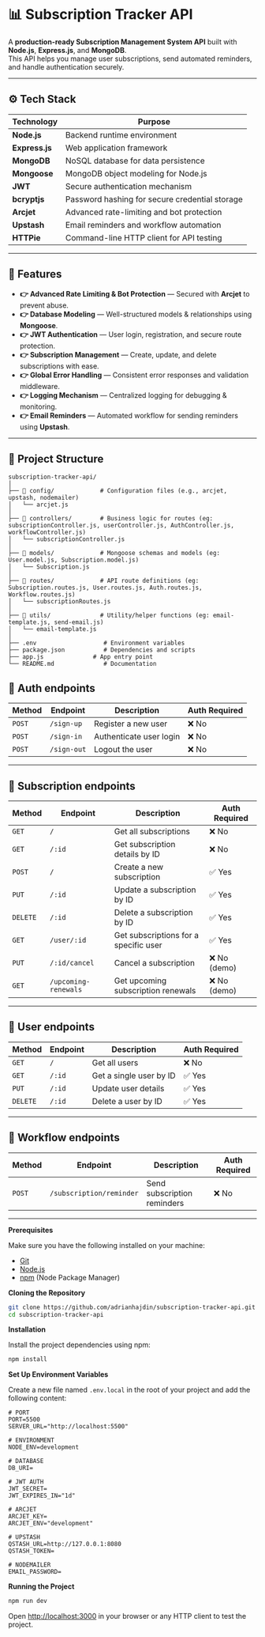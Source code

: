 # 📊 Subscription Tracker API

A **production-ready Subscription Management System API** built with **Node.js**, **Express.js**, and **MongoDB**.  
This API helps you manage user subscriptions, send automated reminders, and handle authentication securely.

---

## ⚙️ Tech Stack

| Technology     | Purpose |
|---------------|---------|
| **Node.js**   | Backend runtime environment |
| **Express.js**| Web application framework |
| **MongoDB**   | NoSQL database for data persistence |
| **Mongoose**  | MongoDB object modeling for Node.js |
| **JWT**       | Secure authentication mechanism |
| **bcryptjs**       | Password hashing for secure credential storage |
| **Arcjet**    | Advanced rate-limiting and bot protection |
| **Upstash**   | Email reminders and workflow automation |
| **HTTPie**    | Command-line HTTP client for API testing |

---

## 🚀 Features

- **👉 Advanced Rate Limiting & Bot Protection** — Secured with **Arcjet** to prevent abuse.
- **👉 Database Modeling** — Well-structured models & relationships using **Mongoose**.
- **👉 JWT Authentication** — User login, registration, and secure route protection.
- **👉 Subscription Management** — Create, update, and delete subscriptions with ease.
- **👉 Global Error Handling** — Consistent error responses and validation middleware.
- **👉 Logging Mechanism** — Centralized logging for debugging & monitoring.
- **👉 Email Reminders** — Automated workflow for sending reminders using **Upstash**.

---

## 📂 Project Structure

```plaintext
subscription-tracker-api/
│
├── 📁 config/             # Configuration files (e.g., arcjet, upstash, nodemailer)
│   └── arcjet.js
│
├── 📁 controllers/        # Business logic for routes (eg: subscriptionController.js, userController.js, AuthController.js, workflowController.js)
│   └── subscriptionController.js
│
├── 📁 models/             # Mongoose schemas and models (eg: User.model.js, Subscription.model.js)
│   └── Subscription.js
│
├── 📁 routes/             # API route definitions (eg: Subscription.routes.js, User.routes.js, Auth.routes.js, Workflow.routes.js)
│   └── subscriptionRoutes.js
│
├── 📁 utils/              # Utility/helper functions (eg: email-template.js, send-email.js)
│   └── email-template.js
│
├── .env                   # Environment variables
├── package.json           # Dependencies and scripts
├── app.js              # App entry point
└── README.md              # Documentation

```

## 🚀 Auth endpoints


| Method | Endpoint    | Description             | Auth Required |
| ------ | ----------- | ----------------------- | ------------- |
| `POST` | `/sign-up`  | Register a new user     | ❌ No          |
| `POST` | `/sign-in`  | Authenticate user login | ❌ No          |
| `POST` | `/sign-out` | Logout the user         | ❌ No          |

---

## 🚀 Subscription endpoints


| Method   | Endpoint             | Description                           | Auth Required |
| -------- | -------------------- | ------------------------------------- | ------------- |
| `GET`    | `/`                  | Get all subscriptions                 | ❌ No          |
| `GET`    | `/:id`               | Get subscription details by ID        | ❌ No          |
| `POST`   | `/`                  | Create a new subscription             | ✅ Yes         |
| `PUT`    | `/:id`               | Update a subscription by ID           | ✅ Yes         |
| `DELETE` | `/:id`               | Delete a subscription by ID           | ✅ Yes         |
| `GET`    | `/user/:id`          | Get subscriptions for a specific user | ✅ Yes         |
| `PUT`    | `/:id/cancel`        | Cancel a subscription                 | ❌ No (demo)   |
| `GET`    | `/upcoming-renewals` | Get upcoming subscription renewals    | ❌ No (demo)   |

---

## 🚀 User endpoints


| Method | Endpoint | Description                                 | Auth Required |
| ------ | -------- | ------------------------------------------- | ------------- |
| `GET`  | `/`      | Get all users                               | ❌ No          |
| `GET`  | `/:id`   | Get a single user by ID                     | ✅ Yes         |
| `PUT`  | `/:id`   | Update user details                         | ✅ Yes         |
| `DELETE`  | `/:id`   | Delete a user by ID  | ✅ Yes         |

---

## 🚀 Workflow endpoints


| Method | Endpoint                 | Description                 | Auth Required |
| ------ | ------------------------ | --------------------------- | ------------- |
| `POST` | `/subscription/reminder` | Send subscription reminders | ❌ No          |

---
**Prerequisites**

Make sure you have the following installed on your machine:

- [Git](https://git-scm.com/)
- [Node.js](https://nodejs.org/en)
- [npm](https://www.npmjs.com/) (Node Package Manager)

  
**Cloning the Repository**

```bash
git clone https://github.com/adrianhajdin/subscription-tracker-api.git
cd subscription-tracker-api
```

**Installation**

Install the project dependencies using npm:

```bash
npm install
```


**Set Up Environment Variables**

Create a new file named `.env.local` in the root of your project and add the following content:

```env
# PORT
PORT=5500
SERVER_URL="http://localhost:5500"

# ENVIRONMENT
NODE_ENV=development

# DATABASE
DB_URI=

# JWT AUTH
JWT_SECRET=
JWT_EXPIRES_IN="1d"

# ARCJET
ARCJET_KEY=
ARCJET_ENV="development"

# UPSTASH
QSTASH_URL=http://127.0.0.1:8080
QSTASH_TOKEN=

# NODEMAILER
EMAIL_PASSWORD=
```

**Running the Project**

```bash
npm run dev
```

Open [http://localhost:3000](http://localhost:3000) in your browser or any HTTP client to test the project.





